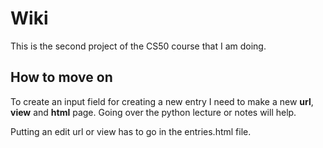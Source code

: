 # Wiki

This is the second project of the CS50 course that I am doing.

## How to move on

To create an input field for creating a new entry I need to make a new **url**, **view** and **html** page. Going over the python lecture or notes will help.

Putting an edit url or view has to go in the entries.html file.
